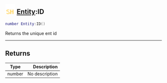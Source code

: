 ## <img src="../../.gitbook/assets/shared.png" width="32" height="32" /> [Entity](../entity/README.md):ID

```lua
number Entity:ID()
```

Returns the unique ent id

-----------------
## Returns

| Type   | Description |
| ------ | ----------: |
| number | No description |
